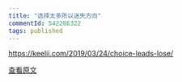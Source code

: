 ```yaml
---
title: "选择太多所以迷失方向"
commentId: 542286322
tags: published
---
```


https://keelii.com/2019/03/24/choice-leads-lose/
    
[查看原文](https://github.com/lotosbin/lotosbin.github.io/issues/148)
    